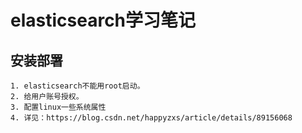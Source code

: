 # elasticsearch学习笔记

## 安装部署

```text
1. elasticsearch不能用root启动。
2. 给用户账号授权。
3. 配置linux一些系统属性
4. 详见：https://blog.csdn.net/happyzxs/article/details/89156068
```


